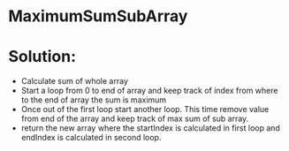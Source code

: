 # MaximumSumSubArray

# Solution:
- Calculate sum of whole array
- Start a loop from 0 to end of array and keep track of index from where to the end of array the sum is maximum
- Once out of the first loop start another loop. This time remove value from end of the array and keep track of max sum of sub array.
- return the new array where the startIndex is calculated in first loop and endIndex is calculated in second loop.
